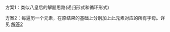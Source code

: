 
方案1：类似八皇后的解题思路(递归形式和循环形式)

方案2：每遍历一个元素，在原结果的基础上分别加上此元素对应的所有字母。详见 [解答2](https://discuss.leetcode.com/topic/17262/iterative-c-solution-in-0ms)
